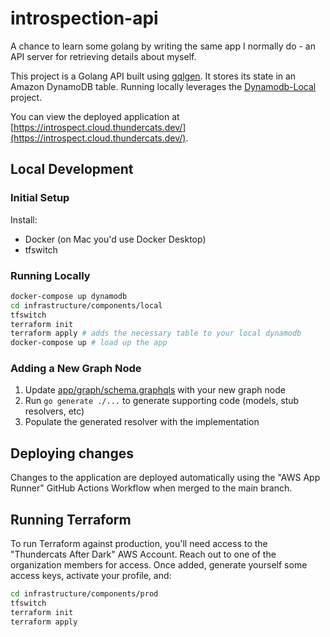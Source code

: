 # introspection-api

A chance to learn some golang by writing the same app I normally do - an API
server for retrieving details about myself.

This project is a Golang API built using [gqlgen][]. It stores its state in an 
Amazon DynamoDB table. Running locally leverages the [Dynamodb-Local][] project.

You can view the deployed application at [https://introspect.cloud.thundercats.dev/](https://introspect.cloud.thundercats.dev/).

[gqlgen]: https://gqlgen.com
[dynamodb-local]: https://docs.aws.amazon.com/amazondynamodb/latest/developerguide/DynamoDBLocal.html

## Local Development

### Initial Setup

Install:

* Docker (on Mac you'd use Docker Desktop)
* tfswitch

### Running Locally

```sh
docker-compose up dynamodb
cd infrastructure/components/local
tfswitch
terraform init
terraform apply # adds the necessary table to your local dynamodb
docker-compose up # load up the app
```

### Adding a New Graph Node

1. Update [app/graph/schema.graphqls][] with your new graph node
2. Run `go generate ./...` to generate supporting code (models, stub 
   resolvers, etc)
3. Populate the generated resolver with the implementation

[app/graph/schema.graphqls]: app/graph/schema.graphqls

## Deploying changes

Changes to the application are deployed automatically using the "AWS App Runner"
GitHub Actions Workflow when merged to the main branch.

## Running Terraform

To run Terraform against production, you'll need access to the "Thundercats 
After Dark" AWS Account. Reach out to one of the organization members for 
access. Once added, generate yourself some access keys, activate your profile,
and:

```sh
cd infrastructure/components/prod
tfswitch
terraform init
terraform apply
```
